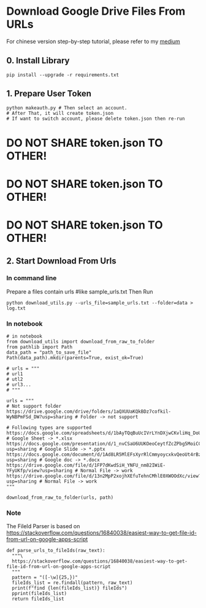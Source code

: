 # Download Google Drive Files From URLs
For chinese version step-by-step tutorial, please refer to my [medium](https://changethewhat.medium.com/google-drive-api-python-%E5%BE%9E0%E9%96%8B%E5%A7%8B%E5%88%B0%E5%BE%9Eurl%E4%B8%8B%E8%BC%89%E6%AA%94%E6%A1%88%E7%AF%84%E4%BE%8B-a182ce279073)

## 0. Install Library
```
pip install --upgrade -r requirements.txt
```

## 1. Prepare User Token
```
python makeauth.py # Then select an account.
# After That, it will create token.json
# If want to switch account, please delete token.json then re-run
```
# DO NOT SHARE token.json TO OTHER!
# DO NOT SHARE token.json TO OTHER!
# DO NOT SHARE token.json TO OTHER!

## 2. Start Download From Urls
### In command line
Prepare a files contain urls #like sample_urls.txt
Then Run
```
python download_utils.py --urls_file=sample_urls.txt --folder=data > log.txt
```
### In notebook
```
# in notebook
from download_utils import download_from_raw_to_folder
from pathlib import Path
data_path = "path_to_save_file"
Path(data_path).mkdir(parents=True, exist_ok=True)

# urls = """
# url1
# utl2
# url3...
# """

urls = """
# Not support folder
https://drive.google.com/drive/folders/1aQXUUaKQkBDz7cofkil-WyNBPmFSd_DW?usp=sharing # Folder -> not support

# Following types are supported
https://docs.google.com/spreadsheets/d/1bAyTQqBuUcIVrLYnDXjwCKvliHq_DoU0rwn_CjJFrao/edit#gid=0 # Google Sheet -> *.xlsx
https://docs.google.com/presentation/d/1_nvCSaU6UUKOeoCeytfZcZPbg5MoiCCF1zKTPntAXuI/edit?usp=sharing # Google Slide -> *.pptx
https://docs.google.com/document/d/1Ad8LR5MlEFsXyrRlCmmyoycxkvQeoUt4rBzNCjeSCfo/edit?usp=sharing # Google doc -> *.docx
https://drive.google.com/file/d/1FP7dKwdSiH_YNFU_nm82IWiE-YFyUKfp/view?usp=sharing # Normal File -> work
https://drive.google.com/file/d/13n2MpP2xojhXEfuTehnCMhlE0XWOOdXc/view?usp=sharing # Normal File -> work
"""

download_from_raw_to_folder(urls, path)
```

### Note
The FileId Parser is based on 
https://stackoverflow.com/questions/16840038/easiest-way-to-get-file-id-from-url-on-google-apps-script
```
def parse_urls_to_fileIds(raw_text):
  """\
  https://stackoverflow.com/questions/16840038/easiest-way-to-get-file-id-from-url-on-google-apps-script
  """
  pattern = "([-\w]{25,})"
  fileIds_list = re.findall(pattern, raw_text)
  print(f"find {len(fileIds_list)} fileIds")
  pprint(fileIds_list)
  return fileIds_list
```
